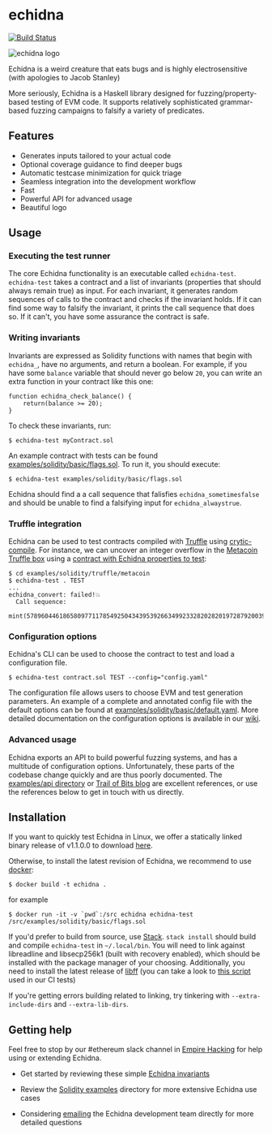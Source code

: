 # echidna

[![Build Status](https://travis-ci.org/crytic/echidna.svg?branch=master)](https://travis-ci.org/crytic/echidna)

![echidna logo](echidna.png)

Echidna is a weird creature that eats bugs and is highly electrosensitive (with apologies to Jacob Stanley)

More seriously, Echidna is a Haskell library designed for fuzzing/property-based testing of EVM code. It supports relatively sophisticated grammar-based fuzzing campaigns to falsify a variety of predicates.

## Features

* Generates inputs tailored to your actual code
* Optional coverage guidance to find deeper bugs
* Automatic testcase minimization for quick triage
* Seamless integration into the development workflow
* Fast
* Powerful API for advanced usage
* Beautiful logo

## Usage

### Executing the test runner

The core Echidna functionality is an executable called `echidna-test`. `echidna-test` takes a contract and a list of invariants (properties that should always remain true) as input. For each invariant, it generates random sequences of calls to the contract and checks if the invariant holds. If it can find some way to falsify the invariant, it prints the call sequence that does so. If it can't, you have some assurance the contract is safe.

### Writing invariants

Invariants are expressed as Solidity functions with names that begin with `echidna_`, have no arguments, and return a boolean. For example, if you have some `balance` variable that should never go below `20`, you can write an extra function in your contract like this one:

```solidity
function echidna_check_balance() { 
    return(balance >= 20); 
}
```

To check these invariants, run:

```
$ echidna-test myContract.sol
```

An example contract with tests can be found [examples/solidity/basic/flags.sol](examples/solidity/basic/flags.sol). To run it, you should execute: 
```
$ echidna-test examples/solidity/basic/flags.sol
```

Echidna should find a a call sequence that falisfies `echidna_sometimesfalse` and should be unable to find a falsifying input for `echidna_alwaystrue`.

### Truffle integration

Echidna can be used to test contracts compiled with [Truffle](https://truffleframework.com/) using [crytic-compile](https://github.com/crytic/crytic-compile). For instance,
we can uncover an integer overflow in the [Metacoin Truffle box](https://github.com/truffle-box/metacoin-box) using a
[contract with Echidna properties to test](examples/solidity/truffle/metacoin/contracts/MetaCoinEchidna.sol):

```
$ cd examples/solidity/truffle/metacoin
$ echidna-test . TEST
...
echidna_convert: failed!💥
  Call sequence:
    mint(57896044618658097711785492504343953926634992332820282019728792003956564819968)
```

### Configuration options

Echidna's CLI can be used to choose the contract to test and load a configuration file.

```
$ echidna-test contract.sol TEST --config="config.yaml"
```

The configuration file allows users to choose EVM and test generation
parameters. An example of a complete and annotated config file with the default options can be found at [examples/solidity/basic/default.yaml](examples/solidity/basic/default.yaml). More detailed documentation on the configuration options is available in our [wiki](https://github.com/trailofbits/echidna/wiki/Config).

### Advanced usage

Echidna exports an API to build powerful fuzzing systems, and has a multitude of configuration options. Unfortunately, these parts of the codebase change quickly and are thus poorly documented. The [examples/api directory](examples/api) or [Trail of Bits blog](https://blog.trailofbits.com/2018/05/03/state-machine-testing-with-echidna/) are excellent references, or use the references below to get in touch with us directly.

## Installation

If you want to quickly test Echidna in Linux, we offer a statically linked binary release of v1.1.0.0 to download [here](https://github.com/crytic/echidna/releases/tag/1.1.0.0).

Otherwise, to install the latest revision of Echidna, we recommend to use [docker](https://www.docker.com/):

```
$ docker build -t echidna .
```

for example

```
$ docker run -it -v `pwd`:/src echidna echidna-test /src/examples/solidity/basic/flags.sol
```


If you'd prefer to build from source, use [Stack](https://docs.haskellstack.org/en/stable/README/).
`stack install` should build and compile `echidna-test` in `~/.local/bin`.
You will need to link against libreadline and libsecp256k1 (built with recovery enabled), which should be installed with the package manager of your choosing.
Additionally, you need to install the latest release of [libff](https://github.com/scipr-lab/libff) (you can take a look to [this script](.travis/install-libff.sh) used in our CI tests)

If you're getting errors building related to linking, try tinkering with `--extra-include-dirs` and `--extra-lib-dirs`.

## Getting help

Feel free to stop by our #ethereum slack channel in [Empire Hacking](https://empireslacking.herokuapp.com/) for help using or extending Echidna.

* Get started by reviewing these simple [Echidna invariants](examples/solidity/basic/flags.sol)

* Review the [Solidity examples](examples/solidity) directory for more extensive Echidna use cases

* Considering [emailing](mailto:jp@trailofbits.com) the Echidna development team directly for more detailed questions
